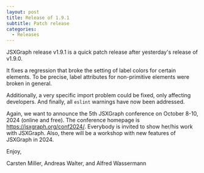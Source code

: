 ```yaml
---
layout: post
title: Release of 1.9.1
subtitle: Patch release
categories:
  - Releases
---
```


JSXGraph release v1.9.1 is a quick patch release after yesterday's release of v1.9.0. 

It fixes a regression that broke the setting of label colors for certain elements.
To be precise, label attributes for non-primitive elements were broken in general.

Additionally, a very specific import problem could be fixed, only affecting developers.
And finally, all `eslint` warnings have now been addressed.

Again, we want to announce the 5th JSXGraph conference on October 8-10, 2024 (online and free). The conference homepage is <https://jsxgraph.org/conf2024/>. Everybody is invited to show her/his work with JSXGraph. Also, there will be a workshop with new features of JSXGraph in 2024.

Enjoy, 

Carsten Miller, Andreas Walter, and Alfred Wassermann
